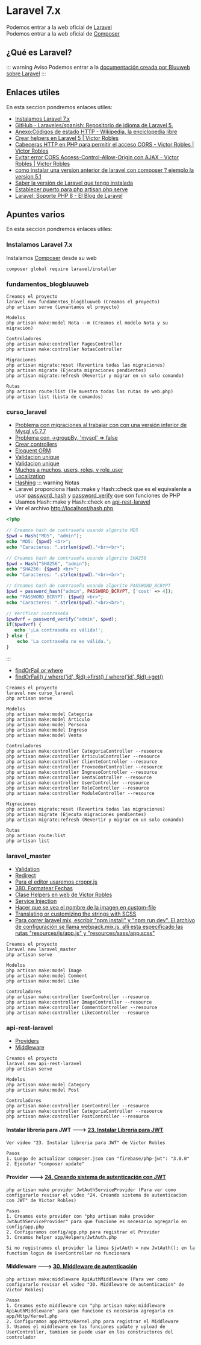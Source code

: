 # Laravel 7.x

Podemos entrar a la web oficial de [Laravel](https://laravel.com/)<br>
Podemos entrar a la web oficial de [Composer](https://getcomposer.org/)

## ¿Qué es Laravel?

::: warning Aviso
Podemos entrar a la [documentación creada por Bluuweb sobre Laravel](https://bluuweb.github.io/tutorial-laravel/)
:::

## Enlaces utiles

En esta seccion pondremos enlaces utiles:

* [Instalamos Laravel 7.x](https://laravel.com/docs/7.x#installing-laravel)
* [GitHub - Laraveles/spanish: Repositorio de idioma de Laravel 5.](https://github.com/Laraveles/spanish)
* [Anexo:Códigos de estado HTTP - Wikipedia, la enciclopedia libre](https://es.wikipedia.org/wiki/Anexo:Códigos_de_estado_HTTP)
* [Crear helpers en Laravel 5 | Victor Robles](https://victorroblesweb.es/2018/01/18/crear-helpers-en-laravel-5/)
* [Cabeceras HTTP en PHP para permitir el acceso CORS - Victor Robles | Victor Robles](https://victorroblesweb.es/2017/04/23/cabeceras-http-php-permitir-acceso-cors/)
* [Evitar error CORS Access-Control-Allow-Origin con AJAX - Victor Robles | Victor Robles](https://victorroblesweb.es/2016/01/20/evitar-error-cors-access-control-allow-origin-con-ajax/)
* [como instalar una version anterior de laravel con composer ? ejemplo la version 5.1](https://platzi.com/comunidad/aa351770-2d96-4841-8e0c-e5528dd53558/)
* [Saber la versión de Laravel que tengo instalada](https://desarrolloweb.com/faq/saber-version-laravel-instalada)
* [Establecer puerto para php artisan.php serve](https://qastack.mx/programming/17990820/set-port-for-php-artisan-php-serve)
* [Laravel: Soporte PHP 8 - El Blog de Laravel](https://blog.laravel.com/laravel-php-8-support)

## Apuntes varios

En esta seccion pondremos enlaces utiles:

### Instalamos Laravel 7.x
Instalamos [Composer](https://getcomposer.org/) desde su web
```
composer global require laravel/installer
```

### fundamentos_blogbluuweb 
```
Creamos el proyecto
laravel new fundamentos_blogbluuweb (Creamos el proyecto)
php artisan serve (Levantamos el proyecto)

Modelos 
php artisan make:model Nota --m (Creamos el modelo Nota y su migración)

Controladores
php artisan make:controller PagesController
php artisan make:controller NotasController

Migraciones
php artisan migrate:reset (Revertira todas las migraciones)
php artisan migrate (Ejecuta migraciones pendientes)
php artisan migrate:refresh (Revertir y migrar en un solo comando)

Rutas
php artisan route:list (Te muestra todas las rutas de web.php)
php artisan list (Lista de comandos)
```

### curso_laravel
* [Problema con migraciones al trabajar con con una versión inferior de Mysql v5.7.7](https://bluuweb.github.io/tutorial-laravel/bases-datos/#migraciones)
* [Problema con ->groupBy, 'mysql' => false](https://stackoverflow.com/questions/40917189/laravel-syntax-error-or-access-violation-1055-error)
* [Crear controllers](https://laravel.com/docs/7.x/controllers#resource-controllers)
* [Eloquent ORM](https://laravel.com/docs/7.x/eloquent)
* [Validacion unique](https://laraveles.com/foro/viewtopic.php?id=1957)
* [Validacion unique](https://es.stackoverflow.com/questions/80943/error-al-actualizar-un-campo-unique)
* [Muchos a muchos, users, roles, y role_user](https://laravel.com/docs/7.x/eloquent-relationships#many-to-many)
* [Localization](https://laravel.com/docs/7.x/localization)
* [Hashing](https://laravel.com/docs/7.x/hashing)
::: warning Notas
* Laravel proporciona Hash::make y Hash::check que es el equivalente a usar [password_hash](https://www.php.net/manual/es/function.password-hash.php) y [password_verify](https://www.php.net/manual/es/function.password-verify.php) que son funciones de PHP
* Usamos Hash::make y Hash::check en [api-rest-laravel](/laravel/#api-rest-laravel)
* Ver el archivo [http://localhost/hash.php](http://localhost/hash.php)
```php
<?php 

// Creamos hash de contraseña usando algorito MD5
$pwd = Hash("MD5", "admin");
echo "MD5: {$pwd} <br>";
echo "Caracteres: ".strlen($pwd)."<br><br>";

// Creamos hash de contraseña usando algorito SHA256
$pwd = Hash("SHA256", "admin");
echo "SHA256: {$pwd} <br>";
echo "Caracteres: ".strlen($pwd)."<br><br>";

// Creamos hash de contraseña usando algorito PASSWORD_BCRYPT
$pwd = password_hash("admin", PASSWORD_BCRYPT, ['cost' => 4]);
echo "PASSWORD_BCRYPT: {$pwd} <br>";
echo "Caracteres: ".strlen($pwd)."<br><br>";

// Verificar contraseña
$pwdvrf = password_verify("admin", $pwd);
if($pwdvrf) {
   echo '¡La contraseña es válida!';
} else {
    echo 'La contraseña no es válida.';
}
```
:::

* [findOrFail or where](https://laracasts.com/discuss/channels/eloquent/non-static-method-illuminatedatabaseeloquentmodelupdate-should-not-be-called-statically)
* [findOrFail() / where('id', $id)->first() / where('id', $id)->get()](https://stackoverflow.com/questions/30888527/findorfail-laravel-5-function-for-specific-field)

```
Creamos el proyecto
laravel new curso_laravel 
php artisan serve 

Modelos
php artisan make:model Categoria 
php artisan make:model Articulo
php artisan make:model Persona
php artisan make:model Ingreso
php artisan make:model Venta

Controladores
php artisan make:controller CategoriaController --resource 
php artisan make:controller ArticuloController --resource
php artisan make:controller ClienteController --resource
php artisan make:controller ProveedorController --resource
php artisan make:controller IngresoController --resource
php artisan make:controller VentaController --resource
php artisan make:controller UserController --resource
php artisan make:controller RoleController --resource
php artisan make:controller ModuleController --resource

Migraciones
php artisan migrate:reset (Revertira todas las migraciones)
php artisan migrate (Ejecuta migraciones pendientes)
php artisan migrate:refresh (Revertir y migrar en un solo comando)

Rutas
php artisan route:list
php artisan list
```

### laravel_master
* [Validation](https://laravel.com/docs/7.x/validation#manually-creating-validators)
* [Redirect](https://laravel.com/docs/7.x/responses#redirects)
* [Para el editor usaremos croppr.js](https://programadorwebvalencia.com/javascript-recortar-y-previsualizar-imagen/)
* [380. Formatear Fechas](https://www.udemy.com/course/master-en-php-sql-poo-mvc-laravel-symfony-4-wordpress/learn/lecture/11934452?components=buy_button,discount_expiration,gift_this_course,purchase,deal_badge,redeem_coupon&couponCode=M1ESPECIAL#overview)
* [Clase Helpers en web de Victor Robles](https://victorroblesweb.es/2018/01/18/crear-helpers-en-laravel-5/)
* [Service Injection](https://laravel.com/docs/7.x/blade#service-injection)
* [Hacer que se vea el nombre de la imagen en custom-file](https://es.stackoverflow.com/questions/256682/bootstrap-4-input-file-no-se-ve-en-el-label-el-nombre-del-fichero-subido)
* [Translating or customizing the strings with SCSS](https://getbootstrap.com/docs/4.5/components/forms/#translating-or-customizing-the-strings-with-scss)
* [Para correr laravel mix, escribir "npm install" y "npm run dev". El archivo de configuración se llama webpack.mix.js, alli esta especificado las rutas "resources/js/app.js" y "resources/sass/app.scss"](https://laravel.com/docs/7.x/mix#running-mix)

```
Creamos el proyecto
laravel new laravel_master
php artisan serve

Modelos
php artisan make:model Image
php artisan make:model Comment
php artisan make:model Like

Controladores
php artisan make:controller UserController --resource
php artisan make:controller ImageController --resource 
php artisan make:controller CommentController --resource
php artisan make:controller LikeController --resource
```

### api-rest-laravel
* [Providers](https://laravel.com/docs/7.x/providers)
* [Middleware](https://laravel.com/docs/7.x/middleware)

```
Creamos el proyecto
laravel new api-rest-laravel
php artisan serve

Modelos
php artisan make:model Category
php artisan make:model Post

Controladores
php artisan make:controller UserController --resource
php artisan make:controller CategoriaController --resource 
php artisan make:controller PostController --resource
```

#### Instalar libreria para JWT ---> [23. Instalar Librería para JWT](https://www.udemy.com/course/master-en-desarrollo-web-full-stack-angular-node-laravel-symfony/learn/lecture/13144876#overview)
```
Ver video "23. Instalar libreria para JWT" de Victor Robles

Pasos
1. Luego de actualizar composer.json con "firebase/php-jwt": "3.0.0"
2. Ejecutar "composer update"
```

#### Provider ---> [24. Creando sistema de autenticación con JWT](https://www.udemy.com/course/master-en-desarrollo-web-full-stack-angular-node-laravel-symfony/learn/lecture/13144882#overview)
```
php artisan make provider JwtAuthServiceProvider (Para ver como configurarlo revisar el video "24. Creando sistema de autenticacion con JWT" de Victor Robles)

Pasos
1. Creamos este provider con "php artisan make provider JwtAuthServiceProvider" para que funcione es necesario agregarlo en config/app.php
2. Configuramos config/app.php para registrar el Provider
3. Creamos helper app/Helpers/JwtAuth.php

Si no registramos el provider la linea $jwtAuth = new JwtAuth(); en la function login de UserController no funcionara
```

#### Middleware ---> [30. Middleware de autenticación](https://www.udemy.com/course/master-en-desarrollo-web-full-stack-angular-node-laravel-symfony/learn/lecture/13154952#content)
```
php artisan make:middleware ApiAuthMiddleware (Para ver como configurarlo revisar el video "30. Middleware de autenticacion" de Victor Robles)

Pasos
1. Creamos este middleware con "php artisan make:middleware ApiAuthMiddleware" para que funcione es necesario agregarlo en app/Http/Kernel.php
2. Configuramos app/Http/Kernel.php para registrar el Middleware
3. Usamos el middleware en las funciones update y upload de UserController, tambien se puede usar en los constructores del controlador
```